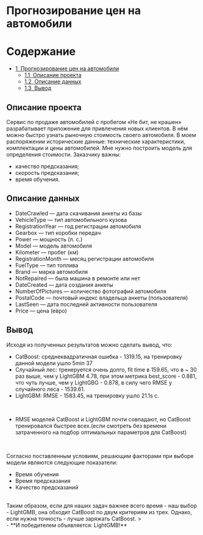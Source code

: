 # Прогнозирование цен на автомобили
<h1>Содержание<span class="tocSkip"></span></h1>
<div class="toc"><ul class="toc-item"><li><span><a href="#Прогнозирование-цен-на-автомобили" data-toc-modified-id="Прогнозирование-цен-на-автомобили-1"><span class="toc-item-num">1&nbsp;&nbsp;</span>Прогнозирование цен на автомобили</a></span><ul class="toc-item"><li><span><a href="#Описание-проекта" data-toc-modified-id="Описание-проекта-1.1"><span class="toc-item-num">1.1&nbsp;&nbsp;</span>Описание проекта</a></span></li><li><span><a href="#Описание-данных" data-toc-modified-id="Описание-данных-1.2"><span class="toc-item-num">1.2&nbsp;&nbsp;</span>Описание данных</a></span></li><li><span><a href="#Вывод" data-toc-modified-id="Вывод-1.3"><span class="toc-item-num">1.3&nbsp;&nbsp;</span>Вывод</a></span></li></ul></li></ul></div>
 
## Описание проекта
Сервис по продаже автомобилей с пробегом «Не бит, не крашен» разрабатывает приложение для привлечения новых клиентов. В нём можно быстро узнать рыночную стоимость своего автомобиля. В моем распоряжении исторические данные: технические характеристики, комплектации и цены автомобилей. Мне нужно построить модель для определения стоимости.
Заказчику важны:
- качество предсказания;
- скорость предсказания;
- время обучения.


## Описание данных

- DateCrawled — дата скачивания анкеты из базы
- VehicleType — тип автомобильного кузова
- RegistrationYear — год регистрации автомобиля
- Gearbox — тип коробки передач
- Power — мощность (л. с.)
- Model — модель автомобиля
- Kilometer — пробег (км)
- RegistrationMonth — месяц регистрации автомобиля
- FuelType — тип топлива
- Brand — марка автомобиля
- NotRepaired — была машина в ремонте или нет
- DateCreated — дата создания анкеты
- NumberOfPictures — количество фотографий автомобиля
- PostalCode — почтовый индекс владельца анкеты (пользователя)
- LastSeen — дата последней активности пользователя
- Price — цена (евро)
 
## Вывод
Исходя из полученных результатов можно сделать вывод, что: 
- CatBoost: среднеквадратичная ошибка - 1319.15, на тренировку данной модели ушло 5min 37
- Случайный лес: тренеруется очень долго, fit time в 159.65, что в ~ 30 раз выше, чем у LightGBM 4.78, при этом метрика best_score - 0.881, что чуть лучше, чем у LightGBG - 0.878, в силу чего RMSE у случайного леса - 1539.61.
- LightGBM: RMSE - 1583.45, на тренировку ушло 21.1s c. 
<br>

- RMSE моделей CatBoost и LightGBM почти совпадают, но CatBoost тренировался быстрее всех.(если смотреть без времени затраченного на подбор оптимальных параметров для CatBoost)
<br>

Согласно поставленным условиям, решающим факторами при выборе модели являются следующие показатели:

- Время обучения
- Время предсказания
- Качество предсказаний
<br>
Таким образом, если для наших задач важнее всего время - наш выбор - LightGMB, она обходит CatBoost по двум критериям из трех.
Однако, если нужна точность - лучше заряжать CatBoost. 
><br>
- **И победителем объявляется: LightGMB!**
